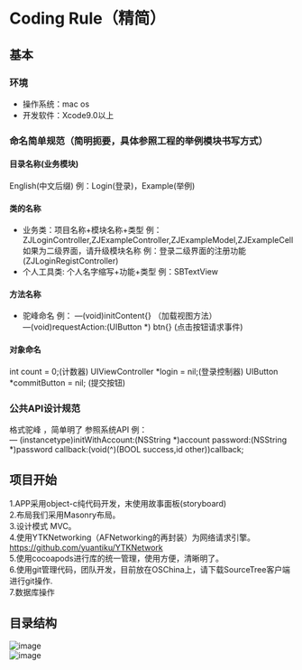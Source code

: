 # Coding Rule（精简）
## 基本
### 环境
- 操作系统：mac os<br>
- 开发软件：Xcode9.0以上<br>
### 命名简单规范（简明扼要，具体参照工程的举例模块书写方式）
#### 目录名称(业务模块)
English(中文后缀) 例：Login(登录)，Example(举例)
#### 类的名称
- 业务类：项目名称+模块名称+类型 例：<br>
ZJLoginController,ZJExampleController,ZJExampleModel,ZJExampleCell<br>
如果为二级界面，请升级模块名称 例：登录二级界面的注册功能(ZJLoginRegistController)<br>
- 个人工具类: 个人名字缩写+功能+类型 例：SBTextView
#### 方法名称
- 驼峰命名   例：
—(void)initContent{}  （加载视图方法）<br>
—(void)requestAction:(UIButton *) btn{} (点击按钮请求事件)
#### 对象命名
int count = 0;(计数器)
UIViewController *login = nil;(登录控制器)
UIButton *commitButton = nil; (提交按钮)
### 公共API设计规范
格式驼峰 ，简单明了 参照系统API  例：<br>
— (instancetype)initWithAccount:(NSString *)account password:(NSString *)password callback:(void(^)(BOOL success,id other))callback;
## 项目开始
1.APP采用object-c纯代码开发，末使用故事面板(storyboard)<br>
2.布局我们采用Masonry布局。<br>
3.设计模式 MVC。<br>
4.使用YTKNetworking（AFNetworking的再封装）为网络请求引擎。<br>https://github.com/yuantiku/YTKNetwork<br>
5.使用cocoapods进行库的统一管理，使用方便，清晰明了。<br>
6.使用git管理代码，团队开发，目前放在OSChina上，请下载SourceTree客户端进行git操作.<br>
7.数据库操作  <Realm><br>
## 目录结构
![image](https://github.com/pubin563783417/iOSCodingRule/blob/master/ScreenPhotos/目录1.png)
<br>
![image](https://github.com/pubin563783417/iOSCodingRule/blob/master/ScreenPhotos/目录2.png)


